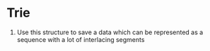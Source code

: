 Trie
=====

1. Use this structure to save a data which can be represented as a sequence with a lot of interlacing segments